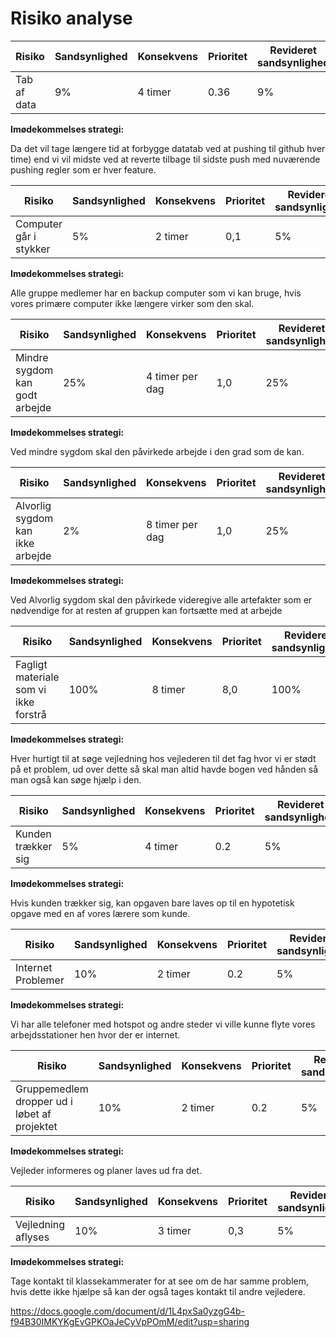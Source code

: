 # Risiko analyse


|  Risiko | Sandsynlighed | Konsekvens | Prioritet | Revideret sandsynlighed | Revideret konsekvens |
| ------------------------------------ | ---------------------------------------------------- | --------- | --------- | ------------------ |--------- |
| Tab af data| 9% | 4 timer | 0.36    | 9% | 4 timer |

**Imødekommelses strategi:**

Da det vil tage længere tid at forbygge datatab ved at pushing til github hver time) end vi vil midste ved at reverte tilbage til sidste push med nuværende pushing regler som er hver feature.

|  Risiko | Sandsynlighed | Konsekvens | Prioritet | Revideret sandsynlighed | Revideret konsekvens |
| ------------------------------------ | ---------------------------------------------------- | --------- | --------- | ------------------ |--------- |
| Computer går i stykker|5% | 2 timer | 0,1| 5% | 2 timer |

**Imødekommelses strategi:**

Alle gruppe medlemer har en backup computer som vi kan bruge, hvis vores primære computer ikke længere virker som den skal.

|  Risiko | Sandsynlighed | Konsekvens | Prioritet | Revideret sandsynlighed | Revideret konsekvens |
| ------------------------------------ | ---------------------------------------------------- | --------- | --------- | ------------------ |--------- |
| Mindre sygdom kan godt arbejde |25% | 4 timer per dag | 1,0| 25% | 3 timer per dag |

**Imødekommelses strategi:**

Ved mindre sygdom skal den påvirkede arbejde i den grad som de kan.

|  Risiko | Sandsynlighed | Konsekvens | Prioritet | Revideret sandsynlighed | Revideret konsekvens |
| ------------------------------------ | ---------------------------------------------------- | --------- | --------- | ------------------ |--------- |
| Alvorlig sygdom kan ikke arbejde |2%| 8 timer per dag | 1,0| 25% | 4 timer per dag |

**Imødekommelses strategi:**

Ved Alvorlig sygdom skal den påvirkede videregive alle artefakter som er nødvendige for at resten af gruppen kan fortsætte med at arbejde

|  Risiko | Sandsynlighed | Konsekvens | Prioritet | Revideret sandsynlighed | Revideret konsekvens |
| ------------------------------------ | ---------------------------------------------------- | --------- | --------- | ------------------ |--------- |
| Fagligt materiale som vi ikke forstrå |100%| 8 timer | 8,0| 100% | 4 timer|

**Imødekommelses strategi:**

Hver hurtigt til at søge vejledning hos vejlederen til det fag hvor vi er stødt på et problem, ud over dette så skal man altid havde bogen ved hånden så man også kan søge hjælp i den.

|  Risiko | Sandsynlighed | Konsekvens | Prioritet | Revideret sandsynlighed | Revideret konsekvens |
| ------------------------------------ | ---------------------------------------------------- | --------- | --------- | ------------------ |--------- |
| Kunden trækker sig |5%| 4 timer | 0.2| 5% | 2 timer|

**Imødekommelses strategi:**

Hvis kunden trækker sig, kan opgaven bare laves op til en hypotetisk opgave med en af vores lærere som kunde.


|  Risiko | Sandsynlighed | Konsekvens | Prioritet | Revideret sandsynlighed | Revideret konsekvens |
| ------------------------------------ | ---------------------------------------------------- | --------- | --------- | ------------------ |--------- |
| Internet Problemer  |10%| 2 timer | 0.2| 5% | 2 timer|

**Imødekommelses strategi:**

Vi har alle telefoner med hotspot og andre steder vi ville kunne flyte vores arbejdsstationer hen hvor der er internet.


|  Risiko | Sandsynlighed | Konsekvens | Prioritet | Revideret sandsynlighed | Revideret konsekvens |
| ------------------------------------ | ---------------------------------------------------- | --------- | --------- | ------------------ |--------- |
| Gruppemedlem dropper ud i løbet af projektet  |10%| 2 timer | 0.2| 5% | 2 timer|

**Imødekommelses strategi:**

Vejleder informeres og planer laves ud fra det.


|  Risiko | Sandsynlighed | Konsekvens | Prioritet | Revideret sandsynlighed | Revideret konsekvens |
| ------------------------------------ | ---------------------------------------------------- | --------- | --------- | ------------------ |--------- |
| Vejledning aflyses  |10%| 3 timer | 0,3| 5% | 1 timer|

**Imødekommelses strategi:**

Tage kontakt til klassekammerater for at see om de har samme problem, hvis dette ikke hjælpe så kan der også tages kontakt til andre vejledere.



https://docs.google.com/document/d/1L4pxSa0yzgG4b-f94B30IMKYKgEvGPKOaJeCyVpPOmM/edit?usp=sharing
